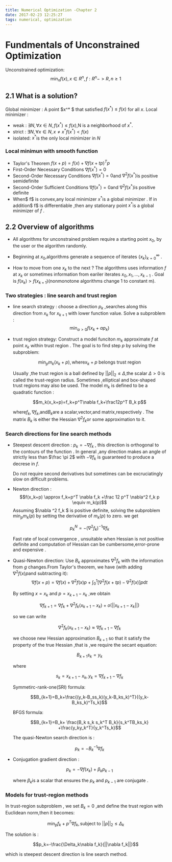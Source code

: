 ```yaml
---
title: Numerical Optimization -Chapter 2
date: 2017-02-23 12:25:27
tags: numerical, optimization
---
```

# Fundmentals of Unconstrained Optimization

Unconstrained optimization: 
$$\min_x f(x),x\in R^n , f:R^n -> R, n\ge 1$$
## 2.1 What is a solution?

Global minimizer : A point $x^* $ that satisfied $f(x^*)\le f(x)$ for all $x$. 
Local minimizer :
- weak : $\exists N , \forall x \in N,f(x^*)\le f(x)$,N is a neighborhood of $x^*$.
- strict : $\exists N , \forall x \in N,x\ne x^*f(x^*)< f(x)$
- isolated: $x^*$is the only local minimizer in $N$
### Local minimun with smooth function

- Taylor's Theorem $f(x+p)=f(x)+\nabla f(x+tp)^T p$
- First-Order Necessary Conditions  $\nabla f(x^*)=0$
- Second-Order Necessary Conditions  $\nabla f(x^*)=0$and $\nabla ^2 f(x^*)$is positive semidefinite
- Second-Order Sufficient Conditions $\nabla f(x^*)=0$and $\nabla ^2 f(x^*)$is positive definite
- When$ f$ is convex,any local minimizer $x^*$is a global minimizer . If in addition$ f$ is differentiable ,then any stationary point $x^*$is a global minimizer of $f$ .

## 2.2 Overview of algorithms

- All algorithms for unconstrained problem require a starting point $x_0$, by the user or the algorithm randomly.

- Beginning at $x_0$,algorithms generate a sequence of iterates $\{x_k\}^\infty _{k=0}$ .

- How to move from one $x_k$ to the next ? The algorithms uses information $f$ at $x_k$ or sometimes information from eariler iterates $x_0,x_1,...,x_{k-1}$ . Goal is $f(x_k)>f(x_{k+1})$(nonmonotone algorithms change 1 to constant m).

### Two strategies : line search and trust region

- line search strategy :
  choose a direction $p_k$ ,searches along this direction from $x_k$ for $x_{k+1}$ with lower function value. Solve a subproblem : 
  $$\min _{\alpha>0}f(x_k+\alpha p_k)$$

- trust region strategy:
  Construct a model funciton $m_k$ approximate $f$ at point $x_k$ within trust region . The goal is to find step $p$ by solving the subproblem:

  $$\min_p m_k(x_k+p), \text{where}  x_k+p \text{ belongs trust region}$$

  Usually ,the trust region is a ball defined by $||p| |_2\le \Delta$,the scalar $\Delta >0$ is called the trust-region radius. Sometimes ,elliptical and box-shaped trust regions may also be used. The model $m_k$ is defined to be a quadratic function  :

  $$m_k(x_k+p)=f_k+p^T\nabla f_k+\frac12p^T B_k p$$


  where$f_k,\nabla f_k$,and$B_k$are a scalar,vector,and matrix,respectively . The matrix $B_k$ is either the Hessian $\nabla ^2 f_k$or some approximation to it. 

### Search directions for line search methods

- Steepest descent direction :  $p_k=- \nabla f_k$ , this direction is orthogonal to the contours of the function .
  In general ,any direction makes an angle of strictly less than $\frac \pi 2$ with $-\nabla f_k$ is guaranteed to produce a decrese in $f$.

  Do not require second derivatives but sometimes can be excruciatingly slow on difficult problems. 


- Newton direction :  
   $$f(x_k+p) \approx f_k+p^T \nabla f_k +\frac 12 p^T \nabla^2 f_k p \equiv m_k(p)$$
  Assuming $\nabla ^2 f_k $ is positive definite, solving the subproblem $\min_p m_k(p)$ by setting the derivative of $m_k(p)$  to zero. we get 

  $$p_k^N=-(\nabla^2 f_k)^{-1}\nabla f_k$$

  Fast rate of local convergence , unsuitable when Hessian  is not positive definite and computation of Hessian can be cumbersome,error-prone and expensive .

- Quasi-Newton direction:
  Use $B_k$ approximates $\nabla^2f_k$ with the information from $g$ changes.From Taylor's theorem, we have (with adding $\nabla^2f(x)p$and subtracting it):
  $$\nabla f(x+p)=\nabla f(x)+\nabla^2f(x)p+\int_0^1[\nabla^2f(x+tp)-\nabla^2f(x)]p\mathrm{d}t$$

  By setting $x=x_k$ and $p=x_{k+1}-x_k$ ,we obtain

  $$\nabla f_{k+1}=\nabla f_k+\nabla^2f_k(x_{k+1}-x_k)+o(||x_{k+1}-x_k||) $$

  so we can write 

  $$\nabla^2f_k(x_{k+1}-x_k)\approx \nabla f_{k+1}-\nabla f_k$$

  we choose new Hessian approximation $B_{{k+1}}$ so that it satisfy the property of the true Hessian ,that is ,we require the secant equation:

  $$B_{k+1}s_k=y_k$$

  where 

  $$s_k=x_{k+1}-x_k, y_k=\nabla f_{k+1}-\nabla f_k$$

  Symmetirc-rank-one(SRI) formula:

  $$B_{k+1}=B_k+\frac{(y_k-B_ss_k)(y_k-B_ks_k)^T}{(y_k-B_ks_k)^Ts_k}$$

  BFGS formula:

  $$B_{k+1}=B_k+ \frac{B_k s_k s_k^T B_k}{s_k^TB_ks_k} +\frac{y_ky_k^T}{y_k^Ts_k}$$

  The quasi-Newton search direction is :

  $$p_k=-B_k^{-1}\nabla f_k$$

- Conjugation gradient direction :

  $$p_k=-\nabla f(x_k)+\beta_k p_{k-1}$$

  where $\beta_k$is a scalar that ensures the $p_k$ and $p_{k-1}$ are conjugate .

### Models for trust-region methods

  In trust-region subproblem , we set $B_k=0$  ,and define the trust region with Euclidean norm,then it becomes:

  $$\min_pf_k+p^T\nabla f_k , \text{subject to } ||p||_2\le\Delta_k$$

The solution is :

  $$p_k=-\frac{\Delta_k\nabla f_k}{||\nabla f_k||}$$

which is steepest descent direction is line search method.